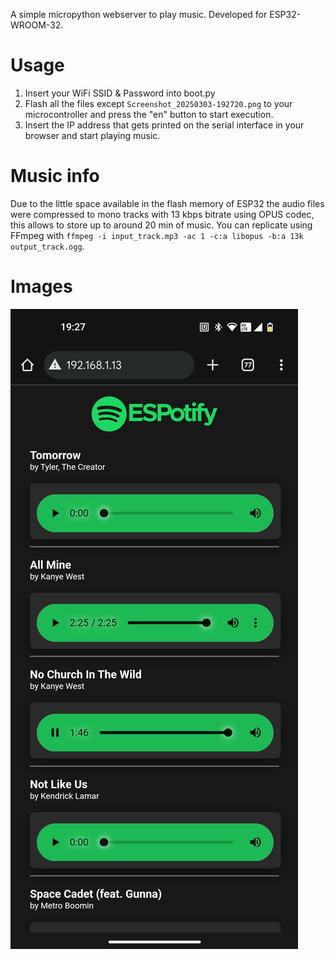 A simple micropython webserver to play music. Developed for ESP32-WROOM-32.
# Usage
1) Insert your WiFi SSID & Password into boot.py
2) Flash all the files except `Screenshot_20250303-192720.png` to your microcontroller and press the "en" button to start execution.
3) Insert the IP address that gets printed on the serial interface in your browser and start playing music.
# Music info
Due to the little space available in the flash memory of ESP32 the audio files were compressed to mono tracks with 13 kbps bitrate using OPUS codec, this allows to store up to around 20 min of music.
You can replicate using FFmpeg with `ffmpeg -i input_track.mp3 -ac 1 -c:a libopus -b:a 13k output_track.ogg`.
# Images
![Interface](<Screenshot_20250303-192720.png>)
